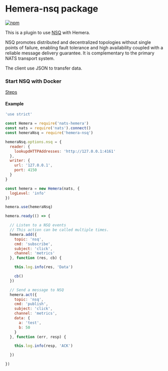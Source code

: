 # Hemera-nsq package

[![npm](https://img.shields.io/npm/v/hemera-nsq.svg?maxAge=3600)](https://www.npmjs.com/package/hemera-nsq)

This is a plugin to use [NSQ](http://nsq.io/) with Hemera.

NSQ promotes distributed and decentralized topologies without single points of failure, enabling fault tolerance and high availability coupled with a reliable message delivery guarantee. It is complementary to the primary NATS transport system. 

The client use JSON to transfer data.

### Start NSQ with Docker

[Steps](http://nsq.io/deployment/docker.html)

#### Example

```js
'use strict'

const Hemera = require('nats-hemera')
const nats = require('nats').connect()
const hemeraNsq = require('hemera-nsq')

hemeraNsq.options.nsq = {
  reader: {
    lookupdHTTPAddresses: 'http://127.0.0.1:4161'
  },
  writer: {
    url: '127.0.0.1',
    port: 4150
  }
}

const hemera = new Hemera(nats, {
  logLevel: 'info'
})

hemera.use(hemeraNsq)

hemera.ready(() => {

  // Listen to a NSQ events
  // This action can be called multiple times.
  hemera.add({
    topic: 'nsq',
    cmd: 'subscribe',
    subject: 'click',
    channel: 'metrics'
  }, function (res, cb) {

    this.log.info(res, 'Data')

    cb()
  })

  // Send a message to NSQ
  hemera.act({
    topic: 'nsq',
    cmd: 'publish',
    subject: 'click',
    channel: 'metrics',
    data: {
      a: 'test',
      b: 50
    }
  }, function (err, resp) {

    this.log.info(resp, 'ACK')

  })

})
```

